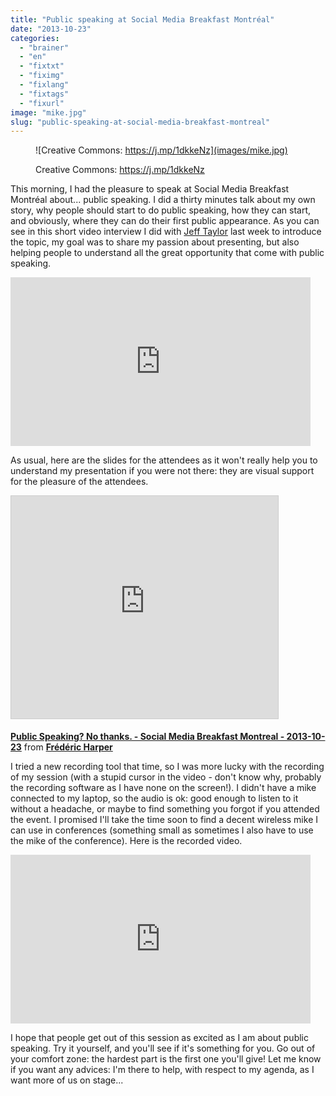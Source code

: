 ```yaml
---
title: "Public speaking at Social Media Breakfast Montréal"
date: "2013-10-23"
categories: 
  - "brainer"
  - "en"
  - "fixtxt"
  - "fiximg"
  - "fixlang"
  - "fixtags"
  - "fixurl"
image: "mike.jpg"
slug: "public-speaking-at-social-media-breakfast-montreal"
---
```


<figure>

![Creative Commons: https://j.mp/1dkkeNz](images/mike.jpg)

<figcaption>

Creative Commons: https://j.mp/1dkkeNz

</figcaption>

</figure>

This morning, I had the pleasure to speak at Social Media Breakfast Montréal about... public speaking. I did a thirty minutes talk about my own story, why people should start to do public speaking, how they can start, and obviously, where they can do their first public appearance. As you can see in this short video interview I did with [Jeff Taylor](https://twitter.com/moetaylor) last week to introduce the topic, my goal was to share my passion about presenting, but also helping people to understand all the great opportunity that come with public speaking.

<iframe width="480" height="270" src="https://www.youtube.com/embed/gWHq0KryL8k?feature=oembed" frameborder="0" allowfullscreen></iframe>

As usual, here are the slides for the attendees as it won't really help you to understand my presentation if you were not there: they are visual support for the pleasure of the attendees.

<iframe src="https://www.slideshare.net/slideshow/embed_code/key/79BwDWcvuw69Tr" width="427" height="356" frameborder="0" marginwidth="0" marginheight="0" scrolling="no" style="border:1px solid #CCC;border-width:1px;margin-bottom:5px;max-width:100%" allowfullscreen></iframe>

**[Public Speaking? No thanks. - Social Media Breakfast Montreal - 2013-10-23](https://www.slideshare.net/fredericharper/public-speaking-no-thanks-social-media-breakfast-montreal-20131023 "Public Speaking? No thanks. - Social Media Breakfast Montreal - 2013-10-23")** from **[Frédéric Harper](https://www.slideshare.net/fredericharper)**

I tried a new recording tool that time, so I was more lucky with the recording of my session (with a stupid cursor in the video - don't know why, probably the recording software as I have none on the screen!). I didn't have a mike connected to my laptop, so the audio is ok: good enough to listen to it without a headache, or maybe to find something you forgot if you attended the event. I promised I'll take the time soon to find a decent wireless mike I can use in conferences (something small as sometimes I also have to use the mike of the conference). Here is the recorded video.

<iframe width="480" height="270" src="https://www.youtube.com/embed/43HCnh9o9yg?feature=oembed" frameborder="0" allowfullscreen></iframe>

I hope that people get out of this session as excited as I am about public speaking. Try it yourself, and you'll see if it's something for you. Go out of your comfort zone: the hardest part is the first one you'll give! Let me know if you want any advices: I'm there to help, with respect to my agenda, as I want more of us on stage...
